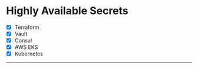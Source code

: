 # Highly Available Secrets
- [x] Terraform
- [x] Vault
- [x] Consul
- [x] AWS EKS
- [x] Kubernetes
---
